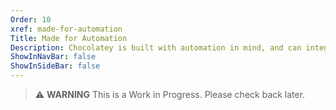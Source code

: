 ```yaml
---
Order: 10
xref: made-for-automation
Title: Made for Automation
Description: Chocolatey is built with automation in mind, and can integrate into any workflow
ShowInNavBar: false
ShowInSideBar: false
---
```


> :warning: **WARNING** This is a Work in Progress. Please check back later.